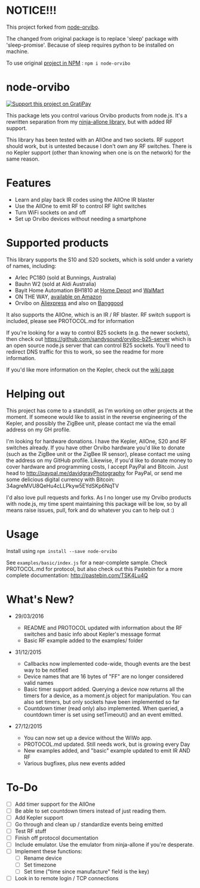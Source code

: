 NOTICE!!!
===========
This project forked from [node-orvibo](https://github.com/Grayda/node-orvibo).

The changed from original package is to replace 'sleep' package with 'sleep-promise'.
Because of sleep requires python to be installed on machine.

To use original [project in NPM](https://www.npmjs.com/package/node-orvibo) : `npm i node-orvibo`

node-orvibo
===========
[![Support this project on GratiPay](https://img.shields.io/gratipay/grayda.svg)](http://gratipay.com/node-orvibo)

This package lets you control various Orvibo products from node.js. It's a rewritten separation from my [ninja-allone library](http://github.com/Grayda/ninja-allone), but with added RF support.

This library has been tested with an AllOne and two sockets. RF support should work, but is untested because I don't own any RF switches. There is no Kepler support (other than knowing when one is on the network) for the same reason.

Features
========

 - Learn and play back IR codes using the AllOne IR blaster
 - Use the AllOne to emit RF to control RF light switches
 - Turn WiFi sockets on and off
 - Set up Orvibo devices without needing a smartphone


Supported products
==================

This library supports the S10 and S20 sockets, which is sold under a variety of names, including:

- Arlec PC180 (sold at Bunnings, Australia)
- Bauhn W2 (sold at Aldi Australia)
- Bayit Home Automation BH1810 at [Home Depot](http://www.homedepot.com/p/Bayit-Home-Automation-On-Off-Switch-Wi-Fi-Socket-BH1810/205824507) and [WalMart](http://www.walmart.com/ip/Bayit-Home-Automation-BH1810-Wifi-Socket/43791011)
- ON THE WAY, [available on Amazon](http://www.amazon.com/WAY%C2%AERemote-Control-Electronics-Automation-3Samsung/dp/B00S4NULPO/ref=sr_1_2?ie=UTF8&qid=1426736382&sr=8-2&keywords=bayit+smart+wi-fi+socket)
- Orvibo on [Aliexpress](http://www.aliexpress.com/wholesale?catId=0&initiative_id=SB_20150318191819&SearchText=Orvibo+s20) and also on [Banggood](http://www.banggood.com/WiWo-S20-Wi-Fi-Smart-Remote-Control-Timing-Socket-USEU-Plug-p-953743.html)

It also supports the AllOne, which is an IR / RF blaster. RF switch support is included, please see PROTOCOL.md for information

If you're looking for a way to control B25 sockets (e.g. the newer sockets), then check out https://github.com/sandysound/orvibo-b25-server which is an open source node.js server that can control B25 sockets. You'll need to redirect DNS traffic for this to work, so see the readme for more information.

If you'd like more information on the Kepler, check out the [wiki page](https://github.com/Grayda/node-orvibo/wiki/Kepler)

Helping out
===========

This project has come to a standstill, as I'm working on other projects at the moment. If someone would like to assist in the reverse engineering of the Kepler, and possibly the ZigBee unit, please contact me via the email address on my GH profile.

I'm looking for hardware donations. I have the Kepler, AllOne, S20 and RF switches already. If you have other Orvibo hardware you'd like to donate (such as the ZigBee unit or the ZigBee IR sensor), please contact me using the address on my GitHub profile. Likewise, if you'd like to donate money to cover hardware and programming costs, I accept PayPal and Bitcoin. Just head to http://paypal.me/davidgrayPhotography for PayPal, or send me some delicious digital currency with Bitcoin: 34agreMVU8QeHu4cLLPkyw5EYdSKp6NqTV

I'd also love pull requests and forks. As I no longer use my Orvibo products with node.js, my time spent maintaining this package will be low, so by all means raise issues, pull, fork and do whatever you can to help out :)

Usage
=====

Install using `npm install --save node-orvibo`

See `examples/basic/index.js` for a near-complete sample. Check PROTOCOL.md for protocol, but also check out this Pastebin for a more complete documentation: http://pastebin.com/TSK4Lu4Q

What's New?
===========

 - 29/03/2016
   - README and PROTOCOL updated with information about the RF switches and basic info about Kepler's message format
   - Basic RF example added to the examples/ folder
 - 31/12/2015
   - Callbacks now implemented code-wide, though events are the best way to be notified
   - Device names that are 16 bytes of "FF" are no longer considered valid names
   - Basic timer support added. Querying a device now returns all the timers for a device, as a moment.js object for manipulation. You can also set timers, but only sockets have been implemented so far
   - Countdown timer (read only) also implemented. When queried, a countdown timer is set using setTimeout() and an event emitted.

 - 27/12/2015
   - You can now set up a device without the WiWo app.
   - PROTOCOL.md updated. Still needs work, but is growing every Day
   - New examples added, and "basic" example updated to emit IR AND RF
   - Various bugfixes, plus new events added

To-Do
=====

- [ ] Add timer support for the AllOne
- [ ] Be able to set countdown timers instead of just reading them.
- [ ] Add Kepler support
- [ ] Go through and clean up / standardize events being emitted
- [ ] Test RF stuff
- [ ] Finish off protocol documentation
- [ ] Include emulator. Use the emulator from ninja-allone if you're desperate.
- [ ] Implement these functions:
  - [ ] Rename device
  - [ ] Set timezone
  - [ ] Set time ("time since manufacture" field is the key)
- [ ] Look in to remote login / TCP connections
